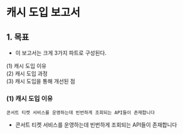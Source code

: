 
# 캐시 도입 보고서 

## 1. 목표 
- 이 보고서는 크게 3가지 파트로 구성된다.
  
(1) 캐시 도입 이유 <br>
(2) 캐시 도입 과정 <br>
(3) 캐시 도입을 통해 개선된 점 <br> 


### (1) 캐시 도입 이유
```
콘서트 티켓 서비스를 운영하는데 빈번하게 조회되는 API들이 존재합니다
```
- 콘서트 티켓 서비스를 운영하는데 빈번하게 조회되는 API들이 존재합니다 <br> 



